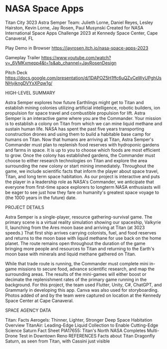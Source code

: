 # NASA Space Apps
Titan City 3023
Astra Semper Team:  Julieth Lorne, Daniel  Reyes, Lesley Hairston, Kevin Lorne, Jay Rosen, Paul Musynski
Created for NASA International Space Apps Challenge 2023 at Kennedy Space Center, Cape Canaveral, FL

Play Demo in Browser
https://jayrosen.itch.io/nasa-space-apps-2023

Gameplay Trailer
https://www.youtube.com/watch?v=_6VMKxmepp4&t=1s&ab_channel=JayRosenDesign

Pitch Deck
https://docs.google.com/presentation/d/1DAPOZ5H1ffc6uQZvCeWyUPghUsNHyjkngDVYxXPqw1g/

HIGH-LEVEL SUMMARY

Astra Semper explores how future Earthlings might get to Titan and establish mining colonies utilizing artificial intelligence, robotic builders, ion propulsion for space travel and combustible propulsion for lift. Astra Semper is an interactive game where you are the Commander. Your mission is to establish a colony on Titan from which we can mine liquid methane and sustain human life. NASA has spent the past five years transporting construction drones and using them to build a habitable base camp for humans on Titan. Now that humans are arriving at Titan, Astra Semper's Commander must plan to replenish food reserves with hydroponic gardens and farms in space. It is up to you to choose which foods are most efficient to grow. Once the colony has established gardens, the Commander must choose to either research technologies on Titan and explore the area surrounding the new colony or start mining immediately. Throughout the game, we include scientific facts that inform the player about space travel, Titan, and long term space habitation. As our project is interactive and puts the player in a leadership role as NASA's Commander, we anticipate that everyone from first-time space explorers to longterm NASA enthusiasts will be eager to see just how they fare on humanity's greatest space voyage to (the 1000 years in the future) date.



PROJECT DETAILS

Astra Semper is a single-player, resource gathering-survival game. The primary scene is a virtual reality simulation showing our spaceship, Valkyrie II, launching from the Ares moon base and arriving at Titan (at 3023 speeds.) That first ship arrives carrying colonists, fuel, and food reserves and returns to the moon base with liquid methane for use back on the home planet. The route remains open throughout the duration of the game bringing more people and resources to Titan and returning to the Earth's moon base with minerals and liquid methane gathered on Titan.

While that trade route is running, the Commander must complete mini in-game missions to secure food, advance scientific research, and map the surrounding areas. The results of the mini-games will either boost or decimate the replenishment rates of the primary game running in the background. For this project, the team used Flutter, Unity, C#, ChatGPT, and Grammarly in developing this app. Canva was also used for storyboarding. Photos added of and by the team were captured on location at the Kennedy Space Center at Cape Canaveral.

SPACE AGENCY DATA

Titan: Facts
Aerogels: Thinner, Lighter, Stronger
Deep Space Habitation Overview
TitanAir: Leading-Edge Liquid Collection to Enable Cutting-Edge Science
Saturn Fact Sheet
PIA17655: Titan's North
NASA Completes Multi-Drone Test in Downtown Reno
REFERENCES
Facts about Titan
Dragonfly
Saturn, as seen from Titan, with Cassini just visible
